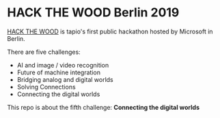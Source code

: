 # HACK THE WOOD Berlin 2019

[HACK THE WOOD](https://www.tapio.one/en/blog/hack-the-wood-2019) is tapio's first public hackathon hosted by Microsoft in Berlin.

There are five challenges:

* AI and image / video recognition
* Future of machine integration
* Bridging analog and digital worlds
* Solving Connections
* Connecting the digital worlds

This repo is about the fifth challenge: **Connecting the digital worlds**